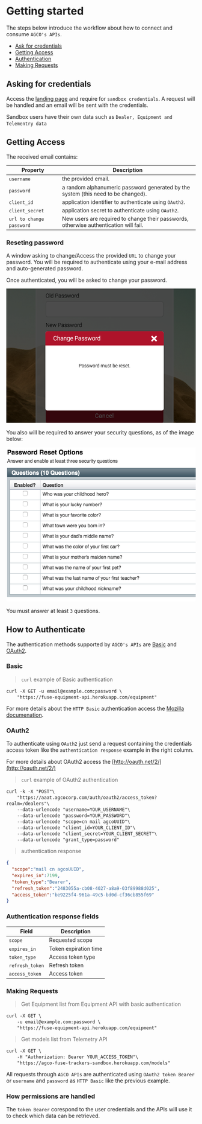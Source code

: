 # Getting started

The steps below introduce the workflow about how to connect and consume `AGCO's APIs`.

- [Ask for credentials](#asking-for-credentials)
- [Getting Access](#getting-access)
- [Authentication](#how-to-authenticate)
- [Making Requests](#making-requests)

## Asking for credentials

Access the <a href="https://agco-fuse.github.io/" target="_blank">landing page</a> and require for `sandbox credentials`.
A request will be handled and an email will be sent with the credentials.

Sandbox users have their own data such as `Dealer, Equipment and Telementry data`

## Getting Access

The received email contains:

Property                 | Description
--------                 | -----------
`username`               | the provided email.
`password`               | a random alphanumeric password generated by the system (this need to be changed).
`client_id`              | application identifier to authenticate using `OAuth2`.
`client_secret`          | application secret to authenticate using `OAuth2`.
`url to change password` | New users are required to change their passwords, otherwise authentication will fail.

### Reseting password

A window asking to change/Access the provided `URL` to change your password. You will be required to authenticate using your e-mail address and auto-generated password.

Once authenticated, you will be asked to change your password.

![reset password](images/user_reset_password.png "Reset passowrd")

You also will be required to answer your security questions, as of the image below:

![security questions](images/user_security_questions.png "Security questions")

<aside class="notice">You must answer at least <code>3</code> questions.</aside>

## How to Authenticate

The authentication methods supported by `AGCO's APIs` are [Basic](#basic) and [OAuth2](#oauth2).

### Basic

> `curl` example of Basic authentication

```shell
curl -X GET -u email@example.com:password \
    "https://fuse-equipment-api.herokuapp.com/equipment"
```

For more details about the `HTTP Basic` authentication access the [Mozilla documenation](https://developer.mozilla.org/en-US/docs/Web/HTTP/Basic_access_authentication).


### OAuth2

To authenticate using `OAuth2` just send a request containing the credentials
access token like the `authentication response` example in the right column.

For more details about OAuth2 access the [http://oauth.net/2/](http://oauth.net/2/)

> `curl` example of OAuth2 authentication

```shell
curl -k -X "POST"\
    "https://aaat.agcocorp.com/auth/oauth2/access_token?realm=/dealers"\
    --data-urlencode "username=YOUR_USERNAME"\
    --data-urlencode "password=YOUR_PASSWORD"\
    --data-urlencode "scope=cn mail agcoUUID"\
    --data-urlencode "client_id=YOUR_CLIENT_ID"\
    --data-urlencode "client_secret=YOUR_CLIENT_SECRET"\
    --data-urlencode "grant_type=password"
```

> authentication response

```json
{
  "scope":"mail cn agcoUUID",
  "expires_in":7199,
  "token_type":"Bearer",
  "refresh_token":"2483055a-cb08-4027-a8a9-03f89988d025",
  "access_token":"be9225f4-961a-49c5-bd0d-cf36cb855f69"
}
```

### Authentication response fields

Field           | Description
-----           | -----------
`scope`         | Requested scope
`expires_in`    | Token expiration time
`token_type`    | Access token type
`refresh_token` | Refresh token
`access_token`  | Access token

### Making Requests

> Get Equipment list from Equipment API with basic authentication

```shell
curl -X GET \
    -u email@example.com:password \
    "https://fuse-equipment-api.herokuapp.com/equipment"
```

> Get models list from Telemetry API 

```shell
curl -X GET \
    -H "Authorization: Bearer YOUR_ACCESS_TOKEN"\
    "https://agco-fuse-trackers-sandbox.herokuapp.com/models"
```

All requests through `AGCO APIs` are authenticated using `OAuth2 token Bearer` or `username` and `password` as `HTTP Basic` like the previous example.

### How permissions are handled

The `token Bearer` corespond to the user credentials and the APIs will use it to check which data can be retrieved.

